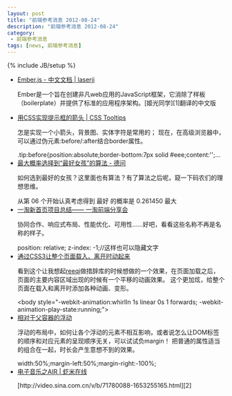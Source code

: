 ```yaml
---
layout: post
title: "前端参考消息 2012-08-24"
description: "前端参考消息 2012-08-24"
category:
 - 前端参考消息
tags: [news, 前端参考消息]
---
```

{% include JB/setup %}

<ul class="nlist">
	<li><a href="http://ued.github.com/emberjs-doc-cn/" target="_blank">Ember.js - 中文文档 | laserji</a>
		<p>Ember是一个旨在创建非凡web应用的JavaScript框架，它消除了样板（boilerplate）并提供了标准的应用程序架构。[姬光同学][1]翻译的中文版</p>
	</li>
	<li><a href="http://davidwalsh.name/css-tooltips" target="_blank">用CSS实现提示框的箭头 | CSS Tooltips</a>
		<p>怎是实现一个小箭头，背景图、实体字符是常用的； 现在，在高级浏览器中，可以通过伪元素:before/:after结合border属性。</p>
		<span class="code">.tip:before{position:absolute;border-bottom:7px solid #eee;content:'';...</span>
	</li>
	<li><a href="http://www.dewen.org/q/1014/?utm_source=weekly_15360925_20&utm_field=5&utm_id=2" target="_blank">最大概率选择到“最好女孩”的算法 - 德问</a>
		<p>如何选到最好的女孩？这里面也有算法？有了算法之后呢，窥一下码农们的理想思维。</p>
		<span class="code">从第 06 个开始认真考虑得到 最好 的概率是 0.261450 最大</span>
	</li>
	<li><a href="http://www.iyunlu.com/view/Front-end/61.html" target="_blank">一淘新首页项目总结—— 一淘前端分享会</a>
		<p>协同合作、响应式布局、性能优化、可用性......好吧，看看这些名称不再是名称的样子。</p>
		<span class="code">position: relative; z-index: -1;//这样也可以隐藏文字</span>
	</li>
	<li><a href="http://blogs.msdn.com/b/ie/archive/2012/08/16/full-page-animations-using-css.aspx" target="_blank">通过CSS3让整个页面载入、离开时动起来</a>
		<p>看到这个让我想起<a href="http://reeqi.name/" target="_blank">reeqi</a>做措辞库的时候想做的一个效果，在页面加载之后，页面的主要内容区域出现的时候有一个平移的动画效果。 这个更加炫，给整个页面在载入和离开时添加各种动画、变形。</p>
		<span class="code">&lt;body style="-webkit-animation:whirlIn 1s linear 0s 1 forwards; -webkit-animation-play-state:running;"&gt;</span>
	</li>
	<li><a href="http://codepen.io/edge0703/pen/KkIcg" target="_blank">相对于父容器的浮动</a>
		<p>浮动的布局中，如何让各个浮动的元素不相互影响，或者说怎么让DOM标签的顺序和对应元素的呈现顺序无关，可以试试负margin！ 把普通的属性适当的组合在一起，时长会产生意想不到的效果。</p>
		<span class="code">width:50%;margin-left:50%;margin-right:-100%;</span>
	</li>
	<li><a href="http://www.xiami.com/artist/12469" target="_blank">电子音乐之AIR | 虾米在线</a>
		<p>[http://video.sina.com.cn/v/b/71780088-1653255165.html][2] </p>
	</li>
</ul>


[1]: http://44ux.com/
[2]: http://video.sina.com.cn/v/b/71780088-1653255165.html

